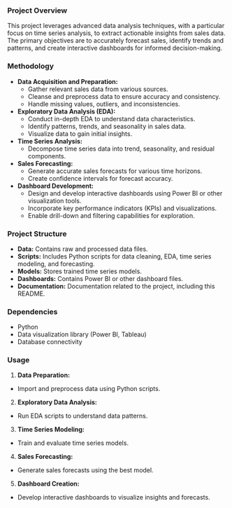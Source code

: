 ### Project Overview
This project leverages advanced data analysis techniques, with a particular focus on time series analysis, to extract actionable insights from sales data. The primary objectives are to accurately forecast sales, identify trends and patterns, and create interactive dashboards for informed decision-making.

### Methodology
* **Data Acquisition and Preparation:**
  * Gather relevant sales data from various sources.
  * Cleanse and preprocess data to ensure accuracy and consistency.
  * Handle missing values, outliers, and inconsistencies.
* **Exploratory Data Analysis (EDA):**
  * Conduct in-depth EDA to understand data characteristics.
  * Identify patterns, trends, and seasonality in sales data.
  * Visualize data to gain initial insights.
* **Time Series Analysis:**
  * Decompose time series data into trend, seasonality, and residual components.
* **Sales Forecasting:**
  * Generate accurate sales forecasts for various time horizons.
  * Create confidence intervals for forecast accuracy.
* **Dashboard Development:**
  * Design and develop interactive dashboards using Power BI or other visualization tools.
  * Incorporate key performance indicators (KPIs) and visualizations.
  * Enable drill-down and filtering capabilities for exploration.

### Project Structure
* **Data:** Contains raw and processed data files.
* **Scripts:** Includes Python scripts for data cleaning, EDA, time series modeling, and forecasting.
* **Models:** Stores trained time series models.
* **Dashboards:** Contains Power BI or other dashboard files.
* **Documentation:** Documentation related to the project, including this README.

### Dependencies
* Python
* Data visualization library (Power BI, Tableau)
* Database connectivity

### Usage
1. **Data Preparation:**
  * Import and preprocess data using Python scripts.
2. **Exploratory Data Analysis:**
  * Run EDA scripts to understand data patterns.
3. **Time Series Modeling:**
  * Train and evaluate time series models.
4. **Sales Forecasting:**
  * Generate sales forecasts using the best model.
5. **Dashboard Creation:**
  * Develop interactive dashboards to visualize insights and forecasts.

